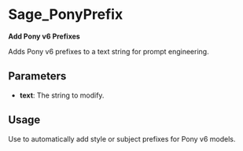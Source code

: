 # Sage_PonyPrefix

**Add Pony v6 Prefixes**

Adds Pony v6 prefixes to a text string for prompt engineering.

## Parameters
- **text**: The string to modify.

## Usage
Use to automatically add style or subject prefixes for Pony v6 models.
